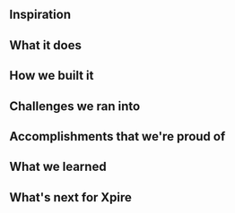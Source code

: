 ## Inspiration

## What it does

## How we built it

## Challenges we ran into

## Accomplishments that we're proud of

## What we learned

## What's next for Xpire
